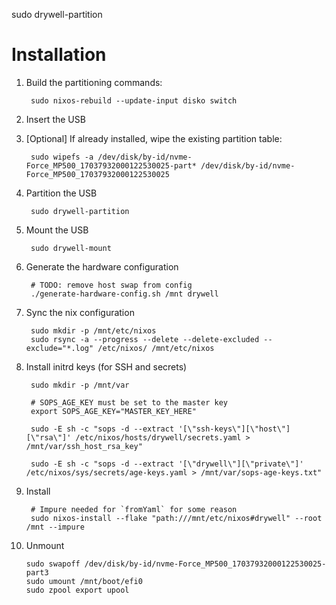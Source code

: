 sudo drywell-partition
# Installation

1. Build the partitioning commands:

        sudo nixos-rebuild --update-input disko switch

2. Insert the USB
3. [Optional] If already installed, wipe the existing partition table:

        sudo wipefs -a /dev/disk/by-id/nvme-Force_MP500_17037932000122530025-part* /dev/disk/by-id/nvme-Force_MP500_17037932000122530025

4. Partition the USB

        sudo drywell-partition

5. Mount the USB

        sudo drywell-mount

6. Generate the hardware configuration

        # TODO: remove host swap from config
        ./generate-hardware-config.sh /mnt drywell

7. Sync the nix configuration

        sudo mkdir -p /mnt/etc/nixos
        sudo rsync -a --progress --delete --delete-excluded --exclude="*.log" /etc/nixos/ /mnt/etc/nixos

8. Install initrd keys (for SSH and secrets)

        sudo mkdir -p /mnt/var

        # SOPS_AGE_KEY must be set to the master key
        export SOPS_AGE_KEY="MASTER_KEY_HERE"

        sudo -E sh -c "sops -d --extract '[\"ssh-keys\"][\"host\"][\"rsa\"]' /etc/nixos/hosts/drywell/secrets.yaml > /mnt/var/ssh_host_rsa_key"

        sudo -E sh -c "sops -d --extract '[\"drywell\"][\"private\"]' /etc/nixos/sys/secrets/age-keys.yaml > /mnt/var/sops-age-keys.txt"

9. Install

        # Impure needed for `fromYaml` for some reason
        sudo nixos-install --flake "path:///mnt/etc/nixos#drywell" --root /mnt --impure

10. Unmount

        sudo swapoff /dev/disk/by-id/nvme-Force_MP500_17037932000122530025-part3
        sudo umount /mnt/boot/efi0
        sudo zpool export upool
